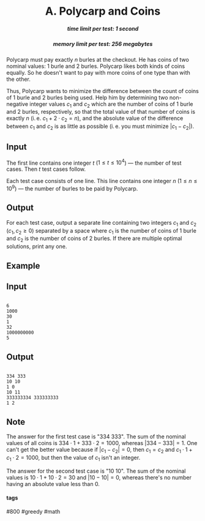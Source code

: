 <h1 style='text-align: center;'> A. Polycarp and Coins</h1>

<h5 style='text-align: center;'>time limit per test: 1 second</h5>
<h5 style='text-align: center;'>memory limit per test: 256 megabytes</h5>

Polycarp must pay exactly $n$ burles at the checkout. He has coins of two nominal values: $1$ burle and $2$ burles. Polycarp likes both kinds of coins equally. So he doesn't want to pay with more coins of one type than with the other.

Thus, Polycarp wants to minimize the difference between the count of coins of $1$ burle and $2$ burles being used. Help him by determining two non-negative integer values $c_1$ and $c_2$ which are the number of coins of $1$ burle and $2$ burles, respectively, so that the total value of that number of coins is exactly $n$ (i. e. $c_1 + 2 \cdot c_2 = n$), and the absolute value of the difference between $c_1$ and $c_2$ is as little as possible (i. e. you must minimize $|c_1-c_2|$).

## Input

The first line contains one integer $t$ ($1 \le t \le 10^4$) — the number of test cases. Then $t$ test cases follow.

Each test case consists of one line. This line contains one integer $n$ ($1 \le n \le 10^9$) — the number of burles to be paid by Polycarp.

## Output

For each test case, output a separate line containing two integers $c_1$ and $c_2$ ($c_1, c_2 \ge 0$) separated by a space where $c_1$ is the number of coins of $1$ burle and $c_2$ is the number of coins of $2$ burles. If there are multiple optimal solutions, print any one.

## Example

## Input


```

6
1000
30
1
32
1000000000
5

```
## Output


```

334 333
10 10
1 0
10 11
333333334 333333333
1 2

```
## Note

The answer for the first test case is "334 333". The sum of the nominal values of all coins is $334 \cdot 1 + 333 \cdot 2 = 1000$, whereas $|334 - 333| = 1$. One can't get the better value because if $|c_1 - c_2| = 0$, then $c_1 = c_2$ and $c_1 \cdot 1 + c_1 \cdot 2 = 1000$, but then the value of $c_1$ isn't an integer.

The answer for the second test case is "10 10". The sum of the nominal values is $10 \cdot 1 + 10 \cdot 2 = 30$ and $|10 - 10| = 0$, whereas there's no number having an absolute value less than $0$.



#### tags 

#800 #greedy #math 